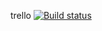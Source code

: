 trello
[![Build status](https://ci.appveyor.com/api/projects/status/30560kdgwnl56upq?svg=true)](https://ci.appveyor.com/project/Pezu-git/trello)

